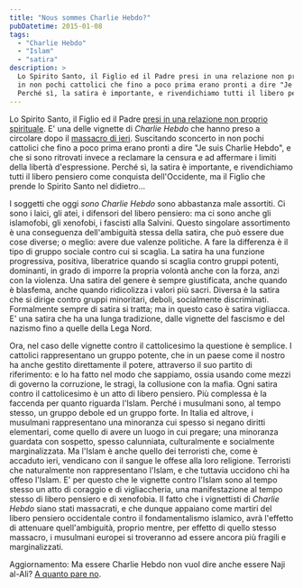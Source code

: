 ```yaml
---
title: "Nous sommes Charlie Hebdo?"
pubDatetime: 2015-01-08
tags: 
  - "Charlie Hebdo"
  - "Islam"
  - "satira"
description: >
  Lo Spirito Santo, il Figlio ed il Padre presi in una relazione non proprio spirituale. E' una delle vignette di _Charlie Hebdo_ che hanno preso a circolare dopo il massacro di ieri. Suscitando sconcerto 
  in non pochi cattolici che fino a poco prima erano pronti a dire "Je suis Charlie Hebdo", e che si sono ritrovati invece a reclamare la censura e ad affermare i limiti della libertà d'espressione. 
  Perché sì, la satira è importante, e rivendichiamo tutti il libero pensiero come conquista dell'Occidente, ma il Figlio che prende lo Spirito Santo nel didietro...
---
```


Lo Spirito Santo, il Figlio ed il Padre [presi in una relazione non proprio spirituale](http://imworld.aufeminin.com/story/20130224/charlie-hebdo-une-14309_w1000.jpg). E' una delle vignette di _Charlie Hebdo_ che hanno preso a circolare dopo il [massacro di ieri](http://www.repubblica.it/esteri/2015/01/07/news/francia_colpi_sparati_a_charlie_hebd_parigi_feriti-104447972/). Suscitando sconcerto in non pochi cattolici che fino a poco prima erano pronti a dire "Je suis Charlie Hebdo", e che si sono ritrovati invece a reclamare la censura e ad affermare i limiti della libertà d'espressione. Perché sì, la satira è importante, e rivendichiamo tutti il libero pensiero come conquista dell'Occidente, ma il Figlio che prende lo Spirito Santo nel didietro...

I soggetti che oggi _sono Charlie Hebdo_ sono abbastanza male assortiti. Ci sono i laici, gli atei, i difensori del libero pensiero: ma ci sono anche gli islamofobi, gli xenofobi, i fascisti alla Salvini. Questo singolare assortimento è una conseguenza dell'ambiguità stessa della satira, che può essere due cose diverse; o meglio: avere due valenze politiche. A fare la differenza è il tipo di gruppo sociale contro cui si scaglia. La satira ha una funzione progressiva, positiva, liberatrice quando si scaglia contro gruppi potenti, dominanti, in grado di imporre la propria volontà anche con la forza, anzi con la violenza. Una satira del genere è sempre giustificata, anche quando è blasfema, anche quando ridicolizza i valori più sacri. Diversa è la satira che si dirige contro gruppi minoritari, deboli, socialmente discriminati. Formalmente sempre di satira si tratta; ma in questo caso è satira vigliacca. E' una satira che ha una lunga tradizione, dalle vignette del fascismo e del nazismo fino a quelle della Lega Nord.

Ora, nel caso delle vignette contro il cattolicesimo la questione è semplice. I cattolici rappresentano un gruppo potente, che in un paese come il nostro ha anche gestito direttamente il potere, attraverso il suo partito di riferimento: e lo ha fatto nel modo che sappiamo, ossia usando come mezzi di governo la corruzione, le stragi, la collusione con la mafia. Ogni satira contro il cattolicesimo è un atto di libero pensiero. Più complessa è la faccenda per quanto riguarda l'Islam. Perché i musulmani sono, al tempo stesso, un gruppo debole ed un gruppo forte. In Italia ed altrove, i musulmani rappresentano una minoranza cui spesso si negano diritti elementari, come quello di avere un luogo in cui pregare; una minoranza guardata con sospetto, spesso calunniata, culturalmente e socialmente marginalizzata. Ma l'Islam è anche quello dei terroristi che, come è accaduto ieri, vendicano con il sangue le offese alla loro religione. Terroristi che naturalmente non rappresentano l'Islam, e che tuttavia uccidono chi ha offeso l'Islam. E' per questo che le vignette contro l'Islam sono al tempo stesso un atto di coraggio e di vigliaccheria, una manifestazione al tempo stesso di libero pensiero e di xenofobia. Il fatto che i vignettisti di _Charlie Hebdo_ siano stati massacrati, e che dunque appaiano come martiri del libero pensiero occidentale contro il fondamentalismo islamico, avrà l'effetto di attenuare quell'ambiguità, proprio mentre, per effetto di quello stesso massacro, i musulmani europei si troveranno ad essere ancora più fragili e marginalizzati.  
  
Aggiornamento: Ma essere Charlie Hebdo non vuol dire anche essere Naji al-Ali? [A quanto pare no](http://naji%20al-ali/).
